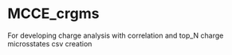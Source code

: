 # MCCE_crgms
For developing charge analysis with correlation and top_N charge microsstates csv creation

